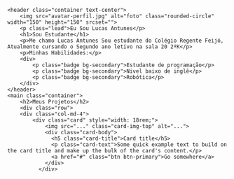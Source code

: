 <!DOCTYPE html>
<html Lang="pt-br">

<head>
    <meta charset="UTF-8">
    <meta name="viewport" content="width=device-width, initial-scale=1.0">
    <link rel="stylesheet" href="style.css">
    <title>Meu Portifólio</title>
</head>
<link href="https://cdn.jsdelivr.net/npm/bootstrap@5.3.5/dist/css/bootstrap.min.css" rel="stylesheet" integrity="sha384-SgOJa3DmI69IUzQ2PVdRZhwQ+dy64/BUtbMJw1MZ8t5HZApcHrRKUc4W0kG879m7" crossorigin="anonymous">
<script src="https://cdn.jsdelivr.net/npm/bootstrap@5.3.5/dist/js/bootstrap.bundle.min.js" integrity="sha384-k6d4wzSIapyDyv1kpU366/PK5hCdSbCRGRCMv+eplOQJWyd1fbcAu9OCUj5zNLiq" crossorigin="anonymous"></script>
<body><script src="https://cdn.jsdelivr.net/npm/@popperjs/core@2.11.8/dist/umd/popper.min.js" integrity="sha384-I7E8VVD/ismYTF4hNIPjVp/Zjvgyol6VFvRkX/vR+Vc4jQkC+hVqc2pM8ODewa9r" crossorigin="anonymous"></script>
    <script src="https://cdn.jsdelivr.net/npm/bootstrap@5.3.5/dist/js/bootstrap.min.js" integrity="sha384-VQqxDN0EQCkWoxt/0vsQvZswzTHUVOImccYmSyhJTp7kGtPed0Qcx8rK9h9YEgx+" crossorigin="anonymous"></script>
    
    <header class="container text-center">
        <img src="avatar-perfil.jpg" alt="foto" class="rounded-circle" width="150" height="150" srcset="">
        <p class="lead">Eu Sou Lucas Antunes</p>
        <h1>Sou Estudante</h1>
        <p>Me chamo Lucas Antunes Sou estudante do Colégio Regente Feijó, Atualmente cursando o Segundo ano letivo na sala 20 2ºK</p>
        <p>Minhas Habilidades:</p>
        <div>
            <p class="badge bg-secondary">Estudante de programação</p>
            <p class="badge bg-secondary">Nivel baixo de inglê</p>
            <p class="badge bg-secondary">Robótica</p>
        </div>
    </header>
    <main class="container">
        <h2>Meus Projetos</h2>
        <div class="row">
        <div class="col-md-4">
            <div class="card" style="width: 18rem;">
                <img src="..." class="card-img-top" alt="...">
                <div class="card-body">
                  <h5 class="card-title">Card title</h5>
                  <p class="card-text">Some quick example text to build on the card title and make up the bulk of the card's content.</p>
                  <a href="#" class="btn btn-primary">Go somewhere</a>
                </div>
              </div>


</body>

</html>
